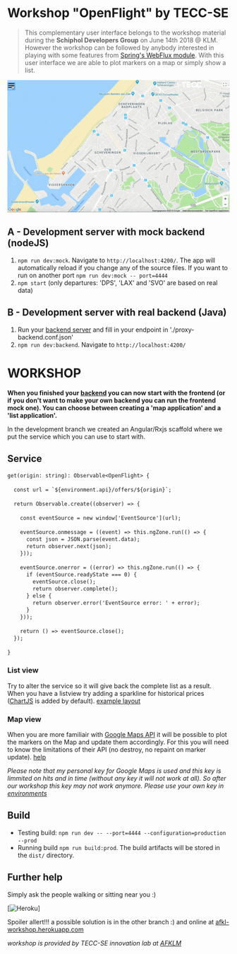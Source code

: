 # Workshop "OpenFlight" by TECC-SE
> This complementary user interface belongs to the workshop material during the **Schiphol Developers Group** on June 14th 2018 @ KLM. However the workshop can be followed by anybody interested in playing with some features from [Spring's WebFlux module](https://github.com/afklm/sdd-webflux-workshop). With this user interface we are able to plot markers on a map or simply show a list. 

![overview](./internals/screens.gif "Possible endresult workshop")

## A - Development server with mock backend (nodeJS)
1) `npm run dev:mock`. Navigate to `http://localhost:4200/`. The app will automatically reload if you change any of the source files. If you want to run on another port `npm run dev:mock -- port=4444`
2) `npm start` (only departures: 'DPS', 'LAX' and 'SVO' are based on real data)

## B - Development server with real backend (Java)
1) Run your [backend server](https://github.com/afklm/sdd-webflux-workshop) and fill in your endpoint in './proxy-backend.conf.json'
2) `npm run dev:backend`. Navigate to `http://localhost:4200/`

# WORKSHOP
**When you finished your [backend](https://github.com/afklm/sdd-webflux-workshop) you can now start with the frontend (or if you don't want to make your own backend you can run the frontend mock one). You can choose between creating a 'map application' and a 'list application'.**

In the development branch we created an Angular/Rxjs scaffold where we put the service which you can use to start with.

## Service

```
get(origin: string): Observable<OpenFlight> {

  const url = `${environment.api}/offers/${origin}`;

  return Observable.create((observer) => {

    const eventSource = new window['EventSource'](url);

    eventSource.onmessage = ((event) => this.ngZone.run(() => {
      const json = JSON.parse(event.data);
      return observer.next(json);
    }));

    eventSource.onerror = ((error) => this.ngZone.run(() => {
      if (eventSource.readyState === 0) {
        eventSource.close();
        return observer.complete();
      } else {
        return observer.error('EventSource error: ' + error);
      }
    }));

    return () => eventSource.close();
  });

}
```

### List view
Try to alter the service so it will give back the complete list as a result. When you have a listview try adding a sparkline for historical prices ([ChartJS](http://www.chartjs.org/samples/latest/charts/line/basic.html) is added by default). [example layout](./internals/docs/LIST.md)

### Map view
When you are more familiair with [Google Maps API](https://developers.google.com/maps/documentation/javascript/overlays) it will be possible to plot the markers on the Map and update them accordingly. For this you will need to know the limitations of their API (no destroy, no repaint on marker update). [help](./internals/docs/MAP.md)

*Please note that my personal key for Google Maps is used and this key is limmited on hits and in time (without any key it will not work at all). So after our workshop this key may not work anymore. Please use your own key in [environments](./src/environments/environment.ts)*

## Build
- Testing build: `npm run dev -- --port=4444 --configuration=production --prod`
- Running build `npm run build:prod`. The build artifacts will be stored in the `dist/` directory.

## Further help
Simply ask the people walking or sitting near you :)

[![Heroku](http://heroku-badge.herokuapp.com/?app=afkl-workshop&style=flat&svg=1)]

Spoiler allert!!! a possible solution is in the other branch :) and online at [afkl-workshop.herokuapp.com](https://afkl-workshop.herokuapp.com)

*workshop is provided by TECC-SE innovation lab at [AFKLM](https://github.com/afklm)*
